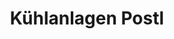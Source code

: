---
title: "Kühlanlagen Postl"
url: /rohrbach-an-der-lafnitz/kuehlanlagen-postl/
shop: Elektronik
---